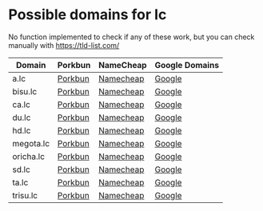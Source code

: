 # Possible domains for lc

No function implemented to check if any of these work, but you can check manually with https://tld-list.com/

| Domain | Porkbun | NameCheap | Google Domains |
|---|---|---|---|
| a.lc | [Porkbun](https://porkbun.com/checkout/search?prb=e814663da1&tlds=&idnLanguage=&search=search&q=a.lc) | [Namecheap](https://www.namecheap.com/domains/registration/results/?domain=a.lc) | [Google](https://domains.google.com/registrar/search?searchTerm=a.lc) |
| bisu.lc | [Porkbun](https://porkbun.com/checkout/search?prb=e814663da1&tlds=&idnLanguage=&search=search&q=bisu.lc) | [Namecheap](https://www.namecheap.com/domains/registration/results/?domain=bisu.lc) | [Google](https://domains.google.com/registrar/search?searchTerm=bisu.lc) |
| ca.lc | [Porkbun](https://porkbun.com/checkout/search?prb=e814663da1&tlds=&idnLanguage=&search=search&q=ca.lc) | [Namecheap](https://www.namecheap.com/domains/registration/results/?domain=ca.lc) | [Google](https://domains.google.com/registrar/search?searchTerm=ca.lc) |
| du.lc | [Porkbun](https://porkbun.com/checkout/search?prb=e814663da1&tlds=&idnLanguage=&search=search&q=du.lc) | [Namecheap](https://www.namecheap.com/domains/registration/results/?domain=du.lc) | [Google](https://domains.google.com/registrar/search?searchTerm=du.lc) |
| hd.lc | [Porkbun](https://porkbun.com/checkout/search?prb=e814663da1&tlds=&idnLanguage=&search=search&q=hd.lc) | [Namecheap](https://www.namecheap.com/domains/registration/results/?domain=hd.lc) | [Google](https://domains.google.com/registrar/search?searchTerm=hd.lc) |
| megota.lc | [Porkbun](https://porkbun.com/checkout/search?prb=e814663da1&tlds=&idnLanguage=&search=search&q=megota.lc) | [Namecheap](https://www.namecheap.com/domains/registration/results/?domain=megota.lc) | [Google](https://domains.google.com/registrar/search?searchTerm=megota.lc) |
| oricha.lc | [Porkbun](https://porkbun.com/checkout/search?prb=e814663da1&tlds=&idnLanguage=&search=search&q=oricha.lc) | [Namecheap](https://www.namecheap.com/domains/registration/results/?domain=oricha.lc) | [Google](https://domains.google.com/registrar/search?searchTerm=oricha.lc) |
| sd.lc | [Porkbun](https://porkbun.com/checkout/search?prb=e814663da1&tlds=&idnLanguage=&search=search&q=sd.lc) | [Namecheap](https://www.namecheap.com/domains/registration/results/?domain=sd.lc) | [Google](https://domains.google.com/registrar/search?searchTerm=sd.lc) |
| ta.lc | [Porkbun](https://porkbun.com/checkout/search?prb=e814663da1&tlds=&idnLanguage=&search=search&q=ta.lc) | [Namecheap](https://www.namecheap.com/domains/registration/results/?domain=ta.lc) | [Google](https://domains.google.com/registrar/search?searchTerm=ta.lc) |
| trisu.lc | [Porkbun](https://porkbun.com/checkout/search?prb=e814663da1&tlds=&idnLanguage=&search=search&q=trisu.lc) | [Namecheap](https://www.namecheap.com/domains/registration/results/?domain=trisu.lc) | [Google](https://domains.google.com/registrar/search?searchTerm=trisu.lc) |
